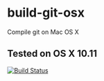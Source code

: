 # build-git-osx

Compile git on Mac OS X

## Tested on OS X 10.11

[![Build Status](https://travis-ci.org/Gnouc/build-git-osx.svg?branch=master)](https://travis-ci.org/Gnouc/build-git-osx)
